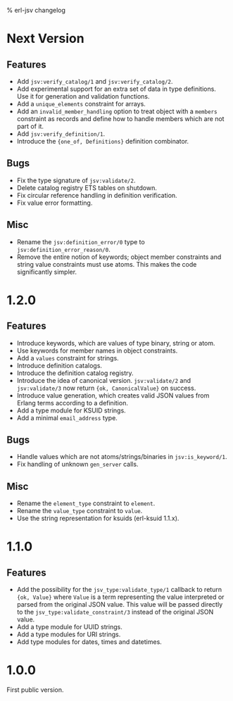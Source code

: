 % erl-jsv changelog

# Next Version
## Features
- Add `jsv:verify_catalog/1` and `jsv:verify_catalog/2`.
- Add experimental support for an extra set of data in type definitions. Use
  it for generation and validation functions.
- Add a `unique_elements` constraint for arrays.
- Add an `invalid_member_handling` option to treat object with a `members`
  constraint as records and define how to handle members which are not part of
  it.
- Add `jsv:verify_definition/1`.
- Introduce the `{one_of, Definitions}` definition combinator.
## Bugs
- Fix the type signature of `jsv:validate/2`.
- Delete catalog registry ETS tables on shutdown.
- Fix circular reference handling in definition verification.
- Fix value error formatting.
## Misc
- Rename the `jsv:definition_error/0` type to `jsv:definition_error_reason/0`.
- Remove the entire notion of keywords; object member constraints and string
  value constraints must use atoms. This makes the code significantly simpler.

# 1.2.0
## Features
- Introduce keywords, which are values of type binary, string or atom.
- Use keywords for member names in object constraints.
- Add a `values` constraint for strings.
- Introduce definition catalogs.
- Introduce the definition catalog registry.
- Introduce the idea of canonical version. `jsv:validate/2` and
  `jsv:validate/3` now return `{ok, CanonicalValue}` on success.
- Introduce value generation, which creates valid JSON values from Erlang
  terms according to a definition.
- Add a type module for KSUID strings.
- Add a minimal `email_address` type.
## Bugs
- Handle values which are not atoms/strings/binaries in `jsv:is_keyword/1`.
- Fix handling of unknown `gen_server` calls.
## Misc
- Rename the `element_type` constraint to `element`.
- Rename the `value_type` constraint to `value`.
- Use the string representation for ksuids (erl-ksuid 1.1.x).

# 1.1.0
## Features
- Add the possibility for the `jsv_type:validate_type/1` callback to return
  `{ok, Value}` where `Value` is a term representing the value interpreted or
  parsed from the original JSON value. This value will be passed directly to
  the `jsv_type:validate_constraint/3` instead of the original JSON value.
- Add a type module for UUID strings.
- Add a type modules for URI strings.
- Add type modules for dates, times and datetimes.

# 1.0.0
First public version.
